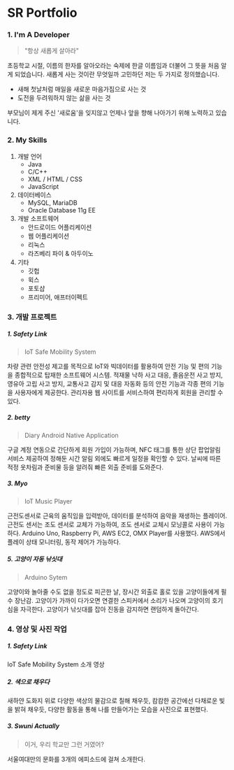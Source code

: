 # SR Portfolio

### 1. I'm A Developer

> "항상 새롭게 살아라"

초등학교 시절, 이름의 한자를 알아오라는 숙제에 한글 이름임과 더불어 그 뜻을 처음 알게 되었습니다. 새롭게 사는 것이란 무엇일까 고민하던 저는 두 가지로 정의했습니다.

- 새해 첫날처럼 매일을 새로운 마음가짐으로 사는 것
- 도전을 두려워하지 않는 삶을 사는 것

부모님이 제게 주신 '새로움'을 잊지않고 언제나 앞을 향해 나아가기 위해 노력하고 있습니다.



### 2. My Skills

1. 개발 언어
   - Java
   - C/C++
   - XML / HTML / CSS
   - JavaScript
2. 데이터베이스
   - MySQL, MariaDB
   - Oracle Database 11g EE
3. 개발 소프트웨어
   - 안드로이드 어플리케이션
   - 웹 어플리케이션
   - 리눅스
   - 라즈베리 파이 & 아두이노
4. 기타
   - 깃헙
   - 윅스
   - 포토샵
   - 프리미어, 애프터이펙트



### 3. 개발 프로젝트

##### 1. Safety Link

> IoT Safe Mobility System

차량 관련 안전성 제고를 목적으로 IoT와 빅데이터를 활용하여 안전 기능 및 편의 기능을 종합적으로 탑재한 소프트웨어 시스템.
적재물 낙하 사고 대응, 졸음운전 사고 방지, 영유아 고립 사고 방지, 교통사고 감지 및 대응 자동화 등의 안전 기능과 각종 편의 기능을 사용자에게 제공한다. 관리자용 웹 사이트를 서비스하여 편리하게 회원을 관리할 수 있다.



##### 2. betty

> Diary Android Native Application

구글 계정 연동으로 간단하게 회원 가입이 가능하며, NFC 태그를 통한 상단 팝업알림 서비스 제공하여 정해둔 시간 알림 외에도 빠르게 일정을 확인할 수 있다. 날씨에 따른 적정 옷차림과 준비물 등을 알려줘 빠른 외출 준비를 도와준다.



##### 3. Myo

> IoT Music Player

근전도센서로 근육의 움직임을 입력받아, 데이터를 분석하여 음악을 재생하는 플레이어. 근전도 센서는 조도 센서로 교체가 가능하여, 조도 센서로 교체시 모닝콜로 사용이 가능하다.
Arduino Uno, Raspberry Pi, AWS EC2, OMX Player를 사용했다. AWS에서 플레이 상태 모니터링, 동작 제어가 가능하다.



##### 5. 고양이 자동 낚싯대

> Arduino Sytem

고양이와 놀아줄 수도 없을 정도로 피곤한 날, 장시간 외출로 홀로 있을 고양이들에게 필수 장난감.
고양이가 가까이 다가오면 연결한 스피커에서 소리가 나오며 고양이의 호기심을 자극한다. 고양이가 낚싯대를 잡아 진동을 감지하면 랜덤하게 돌아간다.



### 4. 영상 및 사진 작업

##### 1. Safety Link

IoT Safe Mobility System 소개 영상



##### 2. 색으로 채우다

새하얀 도화지 위로 다양한 색상의 물감으로 칠해 채우듯, 캄캄한 공간에선 다채로운 빛을 밝혀 채우듯, 다양한 활동을 통해 나를 만들어가는 모습을 사진으로 표현했다.



##### 3. Swuni Actually

> 이거, 우리 학교만 그런 거였어?

서울여대만의 문화를 3개의 에피소드에 걸쳐 소개한다.
